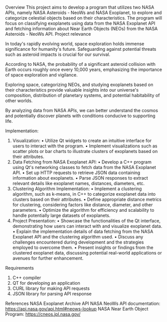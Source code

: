 Overview
This project aims to develop a program that utilizes two NASA APIs, namely NASA Asteroids - NeoWs and NASA Exoplanet, to explore and categorize celestial objects based on their characteristics. The program will focus on classifying exoplanets using data from the NASA Exoplanet API and fetching information about Near Earth Objects (NEOs) from the NASA Asteroids - NeoWs API.
Project relevance

In today's rapidly evolving world, space exploration holds immense significance for humanity's future. Safeguarding against potential threats such as asteroid impacts is crucial for our survival. 

According to NASA, the probability of a significant asteroid collision with Earth occurs roughly once every 10,000 years, emphasizing the importance of space exploration and vigilance.

Exploring space, categorizing NEOs, and studying exoplanets based on their characteristics provide valuable insights into our universe's composition, distribution of planetary systems, and potential habitability of other worlds.

By analyzing data from NASA APIs, we can better understand the cosmos and potentially discover planets with conditions conducive to supporting life.


Implementation:
1)	Visualization:
•	Utilize Qt widgets to create an intuitive interface for users to interact with the program.
•	Implement visualizations such as scatter plots or bar charts to illustrate clusters of exoplanets based on their attributes.
2)	Data Fetching from NASA Exoplanet API:
•	Develop a C++ program using Qt's networking classes to fetch data from the NASA Exoplanet API.
•	Set up HTTP requests to retrieve JSON data containing information about exoplanets.
•	Parse JSON responses to extract relevant details like exoplanet names, distances, diameters, etc.
3)	Clustering Algorithm Implementation:
•	Implement a clustering algorithm, such as k-means, in C++ to categorize exoplanet data into clusters based on their attributes.
•	Define appropriate distance metrics for clustering, considering factors like distance, diameter, and other parameters.
•	Optimize the algorithm for efficiency and scalability to handle potentially large datasets of exoplanets.
4)	Project Presentation:
•	Showcase the functionalities of the Qt interface, demonstrating how users can interact with and visualize exoplanet data.
•	Explain the implementation details of data fetching from the NASA Exoplanet API and the clustering algorithm used.
•	Discuss any challenges encountered during development and the strategies employed to overcome them.
•	Present insights or findings from the clustered exoplanet data, discussing potential real-world applications or avenues for further enhancement.

Requirements
1)	C++ compiler
2)	QT for developing an application
3)	СURL library for making API requests
4)	JSON library for parsing API response

References
NASA Exoplanet Archive API
NASA NeoWs API documentation: https://api.nasa.gov/api.html#neows-lookup
NASA Near Earth Object Program: https://cneos.jpl.nasa.gov/


